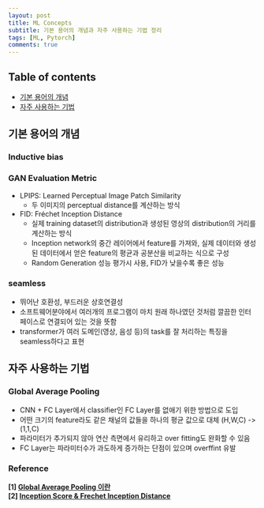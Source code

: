 ```yaml
---
layout: post
title: ML Concepts
subtitle: 기본 용어의 개념과 자주 사용하는 기법 정리
tags: [ML, Pytorch]
comments: true
---
```


## Table of contents
- [기본 용어의 개념](#기본-용어의-개념)
- [자주 사용하는 기법](#자주-사용하는-기법)



## 기본 용어의 개념

### Inductive bias  
### GAN Evaluation Metric  
- LPIPS: Learned Perceptual Image Patch Similarity
    - 두 이미지의 perceptual distance를 계산하는 방식
- FID: Fréchet Inception Distance
    - 실제 training dataset의 distribution과 생성된 영상의 distribution의 거리를 계산하는 방식
    - Inception network의 중간 레이어에서 feature를 가져와, 실제 데이터와 생성된 데이터에서 얻은 feature의 평균과 공분산을 비교하는 식으로 구성
    - Random Generation 성능 평가시 사용, FID가 낮을수록 좋은 성능

### seamless  
- 뛰어난 호환성, 부드러운 상호연결성
- 소프트웨어분야에서 여러개의 프로그램이 마치 원래 하나였던 것처럼 깔끔한 인터페이스로 연결되어 있는 것을 뜻함
- transformer가 여러 도메인(영상, 음성 등)의 task를 잘 처리하는 특징을 seamless하다고 표현


## 자주 사용하는 기법  
### Global Average Pooling
- CNN + FC Layer에서 classifier인 FC Layer를 없애기 위한 방법으로 도입
- 어떤 크기의 feature라도 같은 채널의 값들을 하나의 평균 값으로 대체 (H,W,C) -> (1,1,C)
- 파라미터가 추가되지 않아 연산 측면에서 유리하고 over fitting도 완화할 수 있음
- FC Layer는 파라미터수가 과도하게 증가하는 단점이 있으며 overffint 유발



### Reference
**[1] [Global Average Pooling 이란](https://gaussian37.github.io/dl-concept-global_average_pooling/)**  
**[2] [Inception Score & Frechet Inception Distance](https://cyc1am3n.github.io/2020/03/01/is_fid.html)**  
